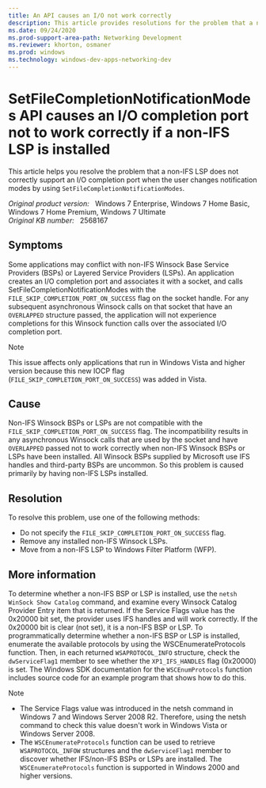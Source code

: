 ```yaml
---
title: An API causes an I/O not work correctly
description: This article provides resolutions for the problem that a non-IFS LSP does not correctly support an I/O completion port when the user changes notification modes by using SetFileCompletionNotificationModes.
ms.date: 09/24/2020
ms.prod-support-area-path: Networking Development
ms.reviewer: khorton, osmaner
ms.prod: windows
ms.technology: windows-dev-apps-networking-dev
---
```

# SetFileCompletionNotificationModes API causes an I/O completion port not to work correctly if a non-IFS LSP is installed

This article helps you resolve the problem that a non-IFS LSP does not correctly support an I/O completion port when the user changes notification modes by using `SetFileCompletionNotificationModes`.

_Original product version:_ &nbsp; Windows 7 Enterprise, Windows 7 Home Basic, Windows 7 Home Premium, Windows 7 Ultimate  
_Original KB number:_ &nbsp; 2568167

## Symptoms

Some applications may conflict with non-IFS Winsock Base Service Providers (BSPs) or Layered Service Providers (LSPs). An application creates an I/O completion port and associates it with a socket, and calls SetFileCompletionNotificationModes  with the `FILE_SKIP_COMPLETION_PORT_ON_SUCCESS` flag on the socket handle. For any subsequent asynchronous Winsock calls on that socket that have an `OVERLAPPED` structure passed, the application will not experience completions for this Winsock function calls over the associated I/O completion port.

> [!NOTE]
> This issue affects only applications that run in Windows Vista and higher version because this new IOCP flag (`FILE_SKIP_COMPLETION_PORT_ON_SUCCESS`) was added in Vista.

## Cause

Non-IFS Winsock BSPs or LSPs are not compatible with the `FILE_SKIP_COMPLETION_PORT_ON_SUCCESS`  flag. The incompatibility results in any asynchronous Winsock calls that are used by the socket and have `OVERLAPPED` passed not to work correctly when non-IFS Winsock BSPs or LSPs have been installed. All Winsock BSPs supplied by Microsoft use IFS handles and third-party BSPs are uncommon. So this problem is caused primarily by having non-IFS LSPs installed.

## Resolution

To resolve this problem, use one of the following methods:

- Do not specify the `FILE_SKIP_COMPLETION_PORT_ON_SUCCESS` flag.
- Remove any installed non-IFS Winsock LSPs.
- Move from a non-IFS LSP to Windows Filter Platform (WFP).

## More information

To determine whether a non-IFS BSP or LSP is installed, use the `netsh WinSock Show Catalog` command, and examine every Winsock Catalog Provider Entry item that is returned. If the Service Flags value has the 0x20000  bit set, the provider uses IFS handles and will work correctly. If the 0x20000 bit is clear (not set), it is a non-IFS BSP or LSP. To programmatically determine whether a non-IFS BSP or LSP is installed, enumerate the available protocols by using the WSCEnumerateProtocols  function. Then, in each returned `WSAPROTOCOL_INFO` structure, check the `dwServiceFlag1` member to see whether the `XP1_IFS_HANDLES` flag (0x20000) is set. The Windows SDK documentation for the `WSCEnumProtocols` function includes source code for an example program that shows how to do this.

> [!NOTE]
> - The Service Flags value was introduced in the netsh command in Windows 7 and Windows Server 2008 R2. Therefore, using the netsh command to check this value doesn't work in Windows Vista or Windows Server 2008.
> - The `WSCEnumerateProtocols` function can be used to retrieve `WSAPROTOCOL_INFOW` structures and the `dwServiceFlag1` member to discover whether IFS/non-IFS BSPs or LSPs are installed. The `WSCEnumerateProtocols` function is supported in Windows 2000 and higher versions.
